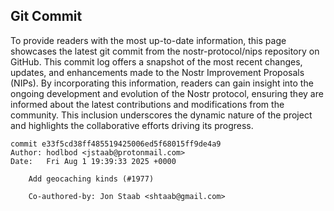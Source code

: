 ## Git Commit
To provide readers with the most up-to-date information, this page showcases the latest git commit from the nostr-protocol/nips repository on GitHub. This commit log offers a snapshot of the most recent changes, updates, and enhancements made to the Nostr Improvement Proposals (NIPs). By incorporating this information, readers can gain insight into the ongoing development and evolution of the Nostr protocol, ensuring they are informed about the latest contributions and modifications from the community. This inclusion underscores the dynamic nature of the project and highlights the collaborative efforts driving its progress.

```shell
commit e33f5cd38ff485519425006ed5f68015ff9de4a9
Author: hodlbod <jstaab@protonmail.com>
Date:   Fri Aug 1 19:39:33 2025 +0000

    Add geocaching kinds (#1977)
    
    Co-authored-by: Jon Staab <shtaab@gmail.com>
```
